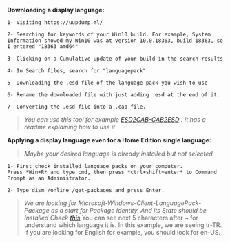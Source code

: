**Downloading a display language:**

    1- Visiting https://uupdump.ml/

    2- Searching for keywords of your Win10 build. For example, System Information showed my Win10 was at version 10.0.18363, build 18363, so I entered "18363 amd64"

    3- Clicking on a Cumulative update of your build in the search results

    4- In Search files, search for "languagepack"

    5- Downloading the .esd file of the language pack you wish to use
    
    6- Rename the downloaded file with just adding .esd at the end of it.

    7- Converting the .esd file into a .cab file. 
> _You can use this tool for example [ESD2CAB-CAB2ESD](https://github.com/abbodi1406/WHD/blob/master/scripts/ESD2CAB-CAB2ESD.zip) .
It has a readme explaining how to use it_

**Applying a display language even for a Home Edition single language:**
> _Maybe your desired language is already installed but not selected._
    
    1- First check installed language packs on your computer.
    Press *Win+R* and type cmd, then press *ctrl+shift+enter* to Command Prompt as an Administrator.
>
    2- Type dism /online /get-packages and press Enter.
> _We are looking for *Microsoft-Windows-Client-LanguagePack-Package* as a start for Package Identity. And its State should be Installed Check [this](https://i.stack.imgur.com/FoP0c.png)_
> You can see next 5 characters after ~ for understand which language it is. In this example, we are seeing tr-TR. If you are looking for English for example, you should look for en-US.
